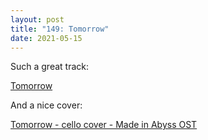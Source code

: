 ```yaml
---
layout: post
title: "149: Tomorrow"
date: 2021-05-15
---
```


Such a great track:

[Tomorrow](https://youtu.be/UBz-8TGVN8k)

And a nice cover:

[Tomorrow - cello cover - Made in Abyss OST](https://youtu.be/dB-x567sgT4)